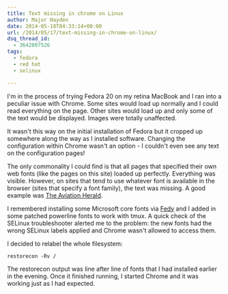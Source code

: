 ```yaml
---
title: Text missing in chrome on Linux
author: Major Hayden
date: 2014-05-18T04:33:14+00:00
url: /2014/05/17/text-missing-in-chrome-on-linux/
dsq_thread_id:
  - 3642807526
tags:
  - fedora
  - red hat
  - selinux

---
```

I'm in the process of trying Fedora 20 on my retina MacBook and I ran into a peculiar issue with Chrome. Some sites would load up normally and I could read everything on the page. Other sites would load up and only some of the text would be displayed. Images were totally unaffected.

It wasn't this way on the initial installation of Fedora but it cropped up somewhere along the way as I installed software. Changing the configuration within Chrome wasn't an option - I couldn't even see any text on the configuration pages!

The only commonality I could find is that all pages that specified their own web fonts (like the pages on this site) loaded up perfectly. Everything was visible. However, on sites that tend to use whatever font is available in the browser (sites that specify a font family), the text was missing. A good example was [The Aviation Herald][1].

I remembered installing some Microsoft core fonts via [Fedy][2] and I added in some patched powerline fonts to work with tmux. A quick check of the SELinux troubleshooter alerted me to the problem: the new fonts had the wrong SELinux labels applied and Chrome wasn't allowed to access them.

I decided to relabel the whole filesystem:

```
restorecon -Rv /
```

The restorecon output was line after line of fonts that I had installed earlier in the evening. Once it finished running, I started Chrome and it was working just as I had expected.

 [1]: http://avherald.com/
 [2]: https://satya164.github.io/fedy/
